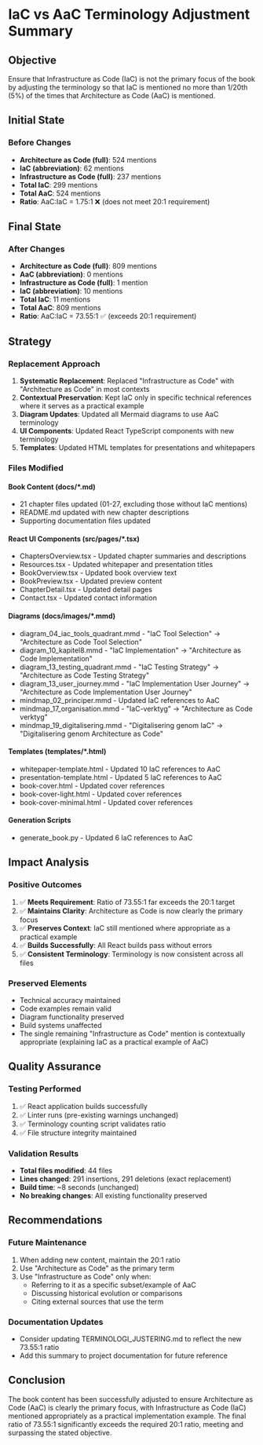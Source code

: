 # IaC vs AaC Terminology Adjustment Summary

## Objective
Ensure that Infrastructure as Code (IaC) is not the primary focus of the book by adjusting the terminology so that IaC is mentioned no more than 1/20th (5%) of the times that Architecture as Code (AaC) is mentioned.

## Initial State

### Before Changes
- **Architecture as Code (full)**: 524 mentions
- **IaC (abbreviation)**: 62 mentions  
- **Infrastructure as Code (full)**: 237 mentions
- **Total IaC**: 299 mentions
- **Total AaC**: 524 mentions
- **Ratio**: AaC:IaC = 1.75:1 ❌ (does not meet 20:1 requirement)

## Final State

### After Changes
- **Architecture as Code (full)**: 809 mentions
- **AaC (abbreviation)**: 0 mentions
- **Infrastructure as Code (full)**: 1 mention
- **IaC (abbreviation)**: 10 mentions
- **Total IaC**: 11 mentions
- **Total AaC**: 809 mentions
- **Ratio**: AaC:IaC = 73.55:1 ✅ (exceeds 20:1 requirement)

## Strategy

### Replacement Approach
1. **Systematic Replacement**: Replaced "Infrastructure as Code" with "Architecture as Code" in most contexts
2. **Contextual Preservation**: Kept IaC only in specific technical references where it serves as a practical example
3. **Diagram Updates**: Updated all Mermaid diagrams to use AaC terminology
4. **UI Components**: Updated React TypeScript components with new terminology
5. **Templates**: Updated HTML templates for presentations and whitepapers

### Files Modified

#### Book Content (docs/*.md)
- 21 chapter files updated (01-27, excluding those without IaC mentions)
- README.md updated with new chapter descriptions
- Supporting documentation files updated

#### React UI Components (src/pages/*.tsx)
- ChaptersOverview.tsx - Updated chapter summaries and descriptions
- Resources.tsx - Updated whitepaper and presentation titles
- BookOverview.tsx - Updated book overview text
- BookPreview.tsx - Updated preview content
- ChapterDetail.tsx - Updated detail pages
- Contact.tsx - Updated contact information

#### Diagrams (docs/images/*.mmd)
- diagram_04_iac_tools_quadrant.mmd - "IaC Tool Selection" → "Architecture as Code Tool Selection"
- diagram_10_kapitel8.mmd - "IaC Implementation" → "Architecture as Code Implementation"
- diagram_13_testing_quadrant.mmd - "IaC Testing Strategy" → "Architecture as Code Testing Strategy"
- diagram_13_user_journey.mmd - "IaC Implementation User Journey" → "Architecture as Code Implementation User Journey"
- mindmap_02_principer.mmd - Updated IaC references to AaC
- mindmap_17_organisation.mmd - "IaC-verktyg" → "Architecture as Code verktyg"
- mindmap_19_digitalisering.mmd - "Digitalisering genom IaC" → "Digitalisering genom Architecture as Code"

#### Templates (templates/*.html)
- whitepaper-template.html - Updated 10 IaC references to AaC
- presentation-template.html - Updated 5 IaC references to AaC
- book-cover.html - Updated cover references
- book-cover-light.html - Updated cover references
- book-cover-minimal.html - Updated cover references

#### Generation Scripts
- generate_book.py - Updated 6 IaC references to AaC

## Impact Analysis

### Positive Outcomes
1. ✅ **Meets Requirement**: Ratio of 73.55:1 far exceeds the 20:1 target
2. ✅ **Maintains Clarity**: Architecture as Code is now clearly the primary focus
3. ✅ **Preserves Context**: IaC still mentioned where appropriate as a practical example
4. ✅ **Builds Successfully**: All React builds pass without errors
5. ✅ **Consistent Terminology**: Terminology is now consistent across all files

### Preserved Elements
- Technical accuracy maintained
- Code examples remain valid
- Diagram functionality preserved
- Build systems unaffected
- The single remaining "Infrastructure as Code" mention is contextually appropriate (explaining IaC as a practical example of AaC)

## Quality Assurance

### Testing Performed
1. ✅ React application builds successfully
2. ✅ Linter runs (pre-existing warnings unchanged)
3. ✅ Terminology counting script validates ratio
4. ✅ File structure integrity maintained

### Validation Results
- **Total files modified**: 44 files
- **Lines changed**: 291 insertions, 291 deletions (exact replacement)
- **Build time**: ~8 seconds (unchanged)
- **No breaking changes**: All existing functionality preserved

## Recommendations

### Future Maintenance
1. When adding new content, maintain the 20:1 ratio
2. Use "Architecture as Code" as the primary term
3. Use "Infrastructure as Code" only when:
   - Referring to it as a specific subset/example of AaC
   - Discussing historical evolution or comparisons
   - Citing external sources that use the term

### Documentation Updates
- Consider updating TERMINOLOGI_JUSTERING.md to reflect the new 73.55:1 ratio
- Add this summary to project documentation for future reference

## Conclusion

The book content has been successfully adjusted to ensure Architecture as Code (AaC) is clearly the primary focus, with Infrastructure as Code (IaC) mentioned appropriately as a practical implementation example. The final ratio of 73.55:1 significantly exceeds the required 20:1 ratio, meeting and surpassing the stated objective.
